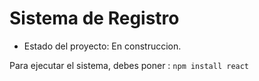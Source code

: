 <h1>Sistema de Registro</h1>

- Estado del proyecto: En construccion.

Para ejecutar el sistema, debes poner :
```npm install react ```
